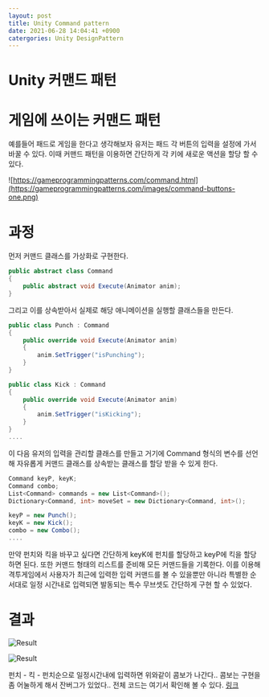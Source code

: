 ```yaml
---
layout: post
title: Unity Command pattern
date: 2021-06-28 14:04:41 +0900
catergories: Unity DesignPattern
---
```


# Unity 커맨드 패턴

# 게임에 쓰이는 커맨드 패턴
예를들어 패드로 게임을 한다고 생각해보자 유저는 패드 각 버튼의 입력을 설정에 가서 바꿀 수 있다. 이때 커맨드 패턴을 이용하면 간단하게 각 키에 새로운 액션을 할당 할 수 있다. 

![https://gameprogrammingpatterns.com/command.html](https://gameprogrammingpatterns.com/images/command-buttons-one.png)

# 과정
먼저 커맨드 클래스를 가상화로 구현한다.
```C#
public abstract class Command
{
    public abstract void Execute(Animator anim);
}
```
그리고 이를 상속받아서 실제로 해당 애니메이션을 실행할 클래스들을 만든다.

```C#
public class Punch : Command
{
    public override void Execute(Animator anim)
    {
        anim.SetTrigger("isPunching");
    }
}

public class Kick : Command
{
    public override void Execute(Animator anim)
    {
        anim.SetTrigger("isKicking");
    }
}
....
```
이 다음 유저의 입력을 관리할 클래스를 만들고 거기에 Command 형식의 변수를 선언해 자유롭게 커맨드 클래스를 상속받는 클래스를 할당 받을 수 있게 한다.

```C#
Command keyP, keyK;
Command combo;
List<Command> commands = new List<Command>();
Dictionary<Command, int> moveSet = new Dictionary<Command, int>();

keyP = new Punch();
keyK = new Kick();
combo = new Combo();
....
```
만약 펀치와 킥을 바꾸고 싶다면 간단하게 keyK에 펀치를 할당하고 keyP에 킥을 할당하면 된다. 또한 커맨드 형태의 리스트를 준비해 모든 커맨드들을 기록한다. 이를 이용해 격투게임에서 사용자가 최근에 입력한 입력 커맨드를 볼 수 있을뿐만 아니라 특별한 순서대로 일정 시간내로 입력되면 발동되는 특수 무브셋도 간단하게 구현 할 수 있었다.

# 결과

![Result](https://user-images.githubusercontent.com/39051679/122658507-17912b00-d1a9-11eb-9200-00d8a5e9c918.gif)

![Result](https://user-images.githubusercontent.com/39051679/122658508-1d870c00-d1a9-11eb-882f-cf0f42a8463f.gif)

펀치 - 킥 - 펀치순으로 일정시간내에 입력하면 위와같이 콤보가 나간다.. 콤보는 구현을 좀 어눌하게 해서 잔버그가 있었다.. 전체 코드는 여기서 확인해 볼 수 있다. [링크](https://github.com/ZeroFive0505/Design_pattern_exercise)